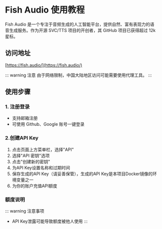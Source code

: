 # Fish Audio 使用教程

Fish Audio 是一个专注于音频生成的人工智能平台，提供自然、富有表现力的语音生成服务。作为开源 SVC/TTS 项目的开创者，其 GitHub 项目已获得超过 12k 星标。

## 访问地址

[https://fish.audio/](https://fish.audio/)

::: warning 注意
由于网络限制，中国大陆地区访问可能需要使用代理工具。
:::

## 使用步骤

### 1. 注册登录

- 支持邮箱注册
- 可使用 Github、Google 账号一键登录

### 2.创建API Key

1. 点击页面上方菜单栏，选择"API"
2. 选择"API 密钥"选项
3. 点击"创建新的密钥"
4. 为API Key设置名称和过期时间
5. 保存生成的API Key（请妥善保管），生成的API Key是本项目Docker镜像的环境变量之一
6. 为你的账户充值API额度

### 额度说明
::: warning 注意事项
- API Key泄露可能导致额度被他人使用
:::
